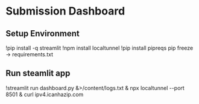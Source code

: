 # Submission Dashboard

## Setup Environment

!pip install -q streamlit
!npm install localtunnel
!pip install pipreqs
pip freeze -> requirements.txt

## Run steamlit app
!streamlit run dashboard.py &>/content/logs.txt & npx localtunnel --port 8501 & curl ipv4.icanhazip.com
